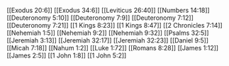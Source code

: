 [[Exodus 20:6]]
[[Exodus 34:6]]
[[Leviticus 26:40]]
[[Numbers 14:18]]
[[Deuteronomy 5:10]]
[[Deuteronomy 7:9]]
[[Deuteronomy 7:12]]
[[Deuteronomy 7:21]]
[[1 Kings 8:23]]
[[1 Kings 8:47]]
[[2 Chronicles 7:14]]
[[Nehemiah 1:5]]
[[Nehemiah 9:2]]
[[Nehemiah 9:32]]
[[Psalms 32:5]]
[[Jeremiah 3:13]]
[[Jeremiah 32:17]]
[[Jeremiah 32:23]]
[[Daniel 9:5]]
[[Micah 7:18]]
[[Nahum 1:2]]
[[Luke 1:72]]
[[Romans 8:28]]
[[James 1:12]]
[[James 2:5]]
[[1 John 1:8]]
[[1 John 5:2]]

